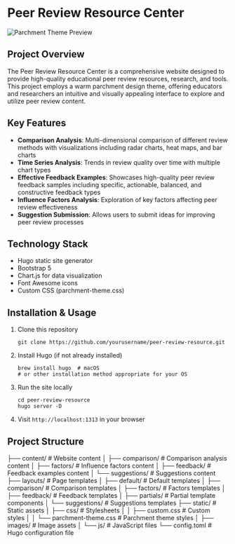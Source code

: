 # Peer Review Resource Center

![Parchment Theme Preview](static/images/preview.png)

## Project Overview

The Peer Review Resource Center is a comprehensive website designed to provide high-quality educational peer review resources, research, and tools. This project employs a warm parchment design theme, offering educators and researchers an intuitive and visually appealing interface to explore and utilize peer review content.

## Key Features

- **Comparison Analysis**: Multi-dimensional comparison of different review methods with visualizations including radar charts, heat maps, and bar charts
- **Time Series Analysis**: Trends in review quality over time with multiple chart types
- **Effective Feedback Examples**: Showcases high-quality peer review feedback samples including specific, actionable, balanced, and constructive feedback types
- **Influence Factors Analysis**: Exploration of key factors affecting peer review effectiveness
- **Suggestion Submission**: Allows users to submit ideas for improving peer review processes

## Technology Stack

- Hugo static site generator
- Bootstrap 5
- Chart.js for data visualization
- Font Awesome icons
- Custom CSS (parchment-theme.css)

## Installation & Usage

1. Clone this repository
   ```
   git clone https://github.com/yourusername/peer-review-resource.git
   ```

2. Install Hugo (if not already installed)
   ```
   brew install hugo  # macOS
   # or other installation method appropriate for your OS
   ```

3. Run the site locally
   ```
   cd peer-review-resource
   hugo server -D
   ```

4. Visit `http://localhost:1313` in your browser

## Project Structure
├── content/ # Website content
│ ├── comparison/ # Comparison analysis content
│ ├── factors/ # Influence factors content
│ ├── feedback/ # Feedback examples content
│ └── suggestions/ # Suggestions content
├── layouts/ # Page templates
│ ├── default/ # Default templates
│ ├── comparison/ # Comparison templates
│ ├── factors/ # Factors templates
│ ├── feedback/ # Feedback templates
│ ├── partials/ # Partial template components
│ └── suggestions/ # Suggestions templates
├── static/ # Static assets
│ ├── css/ # Stylesheets
│ │ ├── custom.css # Custom styles
│ │ └── parchment-theme.css # Parchment theme styles
│ ├── images/ # Image assets
│ └── js/ # JavaScript files
└── config.toml # Hugo configuration file
